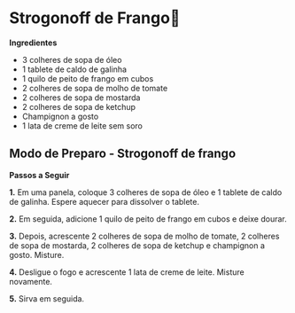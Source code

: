 # Strogonoff de Frango:chicken:

**Ingredientes**

- 3 colheres de sopa de óleo
- 1 tablete de caldo de galinha
- 1 quilo de peito de frango em cubos
- 2 colheres de sopa de molho de tomate
- 2 colheres de sopa de mostarda
- 2 colheres de sopa de ketchup
- Champignon a gosto
- 1 lata de creme de leite sem soro

## Modo de Preparo - Strogonoff de frango

**Passos a Seguir**

**1.** Em uma panela, coloque 3 colheres de sopa de óleo e 1 tablete de caldo de galinha. Espere aquecer para dissolver o tablete.

 **2.** Em seguida, adicione 1 quilo de peito de frango em cubos e deixe dourar.

 **3.** Depois, acrescente 2 colheres de sopa de molho de tomate, 2 colheres de sopa de mostarda,   2 colheres de sopa de ketchup e champignon a gosto. Misture.

 **4.** Desligue o fogo e acrescente 1 lata de creme de leite. Misture novamente.

 **5.** Sirva em seguida.

